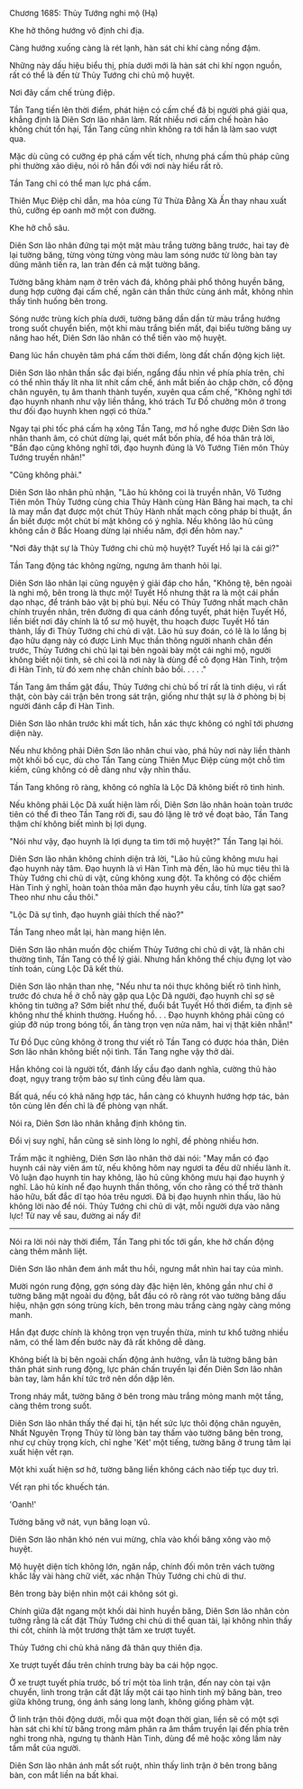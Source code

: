 




Chương 1685: Thủy Tướng nghi mộ (Hạ)


Khe hở thông hướng vô định chi địa.

Càng hướng xuống càng là rét lạnh, hàn sát chi khí càng nồng đậm.

Những này dấu hiệu biểu thị, phía dưới mới là hàn sát chi khí ngọn nguồn, rất có thể là đến từ Thủy Tướng chi chủ mộ huyệt.

Nơi đây cấm chế trùng điệp.

Tần Tang tiến lên thời điểm, phát hiện có cấm chế đã bị người phá giải qua, khẳng định là Diên Sơn lão nhân làm. Rất nhiều nơi cấm chế hoàn hảo không chút tổn hại, Tần Tang cũng nhìn không ra tới hắn là làm sao vượt qua.

Mặc dù cũng có cưỡng ép phá cấm vết tích, nhưng phá cấm thủ pháp cũng phi thường xảo diệu, nói rõ hắn đối với nơi này hiểu rất rõ.

Tần Tang chỉ có thể man lực phá cấm.

Thiên Mục Điệp chỉ dẫn, ma hỏa cùng Tứ Thừa Đằng Xà Ấn thay nhau xuất thủ, cưỡng ép oanh mở một con đường.

Khe hở chỗ sâu.

Diên Sơn lão nhân đứng tại một mặt màu trắng tường băng trước, hai tay đè lại tường băng, từng vòng từng vòng màu lam sóng nước từ lòng bàn tay dũng mãnh tiến ra, lan tràn đến cả mặt tường băng.

Tường băng khảm nạm ở trên vách đá, không phải phổ thông huyền băng, dung hợp cường đại cấm chế, ngăn cản thần thức cùng ánh mắt, không nhìn thấy tình huống bên trong.

Sóng nước trùng kích phía dưới, tường băng dần dần từ màu trắng hướng trong suốt chuyển biến, một khi màu trắng biến mất, đại biểu tường băng uy năng hao hết, Diên Sơn lão nhân có thể tiến vào mộ huyệt.

Đang lúc hắn chuyên tâm phá cấm thời điểm, lòng đất chấn động kịch liệt.

Diên Sơn lão nhân thần sắc đại biến, ngẩng đầu nhìn về phía phía trên, chỉ có thể nhìn thấy lít nha lít nhít cấm chế, ánh mắt biến ảo chập chờn, cổ động chân nguyên, tụ âm thanh thành tuyến, xuyên qua cấm chế, "Không nghĩ tới đạo huynh nhanh như vậy liền thắng, khó trách Tư Đồ chưởng môn ở trong thư đối đạo huynh khen ngợi có thừa."

Ngay tại phi tốc phá cấm hạ xông Tần Tang, mơ hồ nghe được Diên Sơn lão nhân thanh âm, có chút dừng lại, quét mắt bốn phía, để hóa thân trả lời, "Bần đạo cũng không nghĩ tới, đạo huynh đúng là Vô Tướng Tiên môn Thủy Tướng truyền nhân!"

"Cũng không phải."

Diên Sơn lão nhân phủ nhận, "Lão hủ không coi là truyền nhân, Vô Tướng Tiên môn Thủy Tướng cùng chia Thủy Hành cùng Hàn Băng hai mạch, ta chỉ là may mắn đạt được một chút Thủy Hành nhất mạch công pháp bí thuật, ẩn ẩn biết được một chút bí mật không có ý nghĩa. Nếu không lão hủ cũng không cần ở Bắc Hoang dừng lại nhiều năm, đợi đến hôm nay."

"Nơi đây thật sự là Thủy Tướng chi chủ mộ huyệt? Tuyết Hồ lại là cái gì?"

Tần Tang động tác không ngừng, ngưng âm thanh hỏi lại.

Diên Sơn lão nhân lại cũng nguyện ý giải đáp cho hắn, "Không tệ, bên ngoài là nghi mộ, bên trong là thực mộ! Tuyết Hồ nhưng thật ra là một cái phần dạo nhạc, để tránh bảo vật bị phủ bụi. Nếu có Thủy Tướng nhất mạch chân chính truyền nhân, trên đường đi qua cánh đồng tuyết, phát hiện Tuyết Hồ, liền biết nơi đây chính là tổ sư mộ huyệt, thu hoạch được Tuyết Hồ tán thành, lấy đi Thủy Tướng chi chủ di vật. Lão hủ suy đoán, có lẽ là lo lắng bị đạo hữu dạng này có được Linh Mục thần thông người nhanh chân đến trước, Thủy Tướng chi chủ lại tại bên ngoài bày một cái nghi mộ, người không biết nội tình, sẽ chỉ coi là nơi này là dùng để cô đọng Hàn Tinh, trộm đi Hàn Tinh, từ đó xem nhẹ chân chính bảo bối. . . . ."

Tần Tang âm thầm gật đầu, Thủy Tướng chi chủ bố trí rất là tinh diệu, vì rất thật, còn bày cái trận bên trong sát trận, giống như thật sự là ở phòng bị bị người đánh cắp đi Hàn Tinh.

Diên Sơn lão nhân trước khi mất tích, hắn xác thực không có nghĩ tới phương diện này.

Nếu như không phải Diên Sơn lão nhân chui vào, phá hủy nơi này liền thành một khối bố cục, dù cho Tần Tang cùng Thiên Mục Điệp cùng một chỗ tìm kiếm, cũng không có dễ dàng như vậy nhìn thấu.

Tần Tang không rõ ràng, không có nghĩa là Lộc Dã không biết rõ tình hình.

Nếu không phải Lộc Dã xuất hiện làm rối, Diên Sơn lão nhân hoàn toàn trước tiên có thể đi theo Tần Tang rời đi, sau đó lặng lẽ trở về đoạt bảo, Tần Tang thậm chí không biết mình bị lợi dụng.

"Nói như vậy, đạo huynh là lợi dụng ta tìm tới mộ huyệt?" Tần Tang lại hỏi.

Diên Sơn lão nhân không chính diện trả lời, "Lão hủ cũng không mưu hại đạo huynh này tâm. Đạo huynh là vì Hàn Tinh mà đến, lão hủ mục tiêu thì là Thủy Tướng chi chủ di vật, cũng không xung đột. Ta không có độc chiếm Hàn Tinh ý nghĩ, hoàn toàn thỏa mãn đạo huynh yêu cầu, tính lừa gạt sao? Theo như nhu cầu thôi."

"Lộc Dã sự tình, đạo huynh giải thích thế nào?"

Tần Tang nheo mắt lại, hàn mang hiện lên.

Diên Sơn lão nhân muốn độc chiếm Thủy Tướng chi chủ di vật, là nhân chi thường tình, Tần Tang có thể lý giải. Nhưng hắn không thể chịu đựng lọt vào tính toán, cùng Lộc Dã kết thù.

Diên Sơn lão nhân than nhẹ, "Nếu như ta nói thực không biết rõ tình hình, trước đó chưa hề ở chỗ này gặp qua Lộc Dã người, đạo huynh chỉ sợ sẽ không tin tưởng a? Sớm biết như thế, đuổi bắt Tuyết Hồ thời điểm, ta định sẽ không như thế khinh thường. Huống hồ. . . Đạo huynh không phải cũng có giúp đỡ núp trong bóng tối, ẩn tàng trọn vẹn nửa năm, hai vị thật kiên nhẫn!"

Tư Đồ Dục cũng không ở trong thư viết rõ Tần Tang có được hóa thân, Diên Sơn lão nhân không biết nội tình. Tần Tang nghe vậy thở dài.

Hắn không coi là người tốt, đánh lấy cầu đạo danh nghĩa, cường thủ hào đoạt, ngụy trang trộm bảo sự tình cũng đều làm qua.

Bất quá, nếu có khả năng hợp tác, hắn càng có khuynh hướng hợp tác, bản tôn cùng lên đến chỉ là để phòng vạn nhất.

Nói ra, Diên Sơn lão nhân khẳng định không tin.

Đổi vị suy nghĩ, hắn cũng sẽ sinh lòng lo nghĩ, đề phòng nhiều hơn.

Trầm mặc ít nghiêng, Diên Sơn lão nhân thở dài nói: "May mắn có đạo huynh cái này viên ám tử, nếu không hôm nay ngươi ta đều dữ nhiều lành ít. Vô luận đạo huynh tin hay không, lão hủ cũng không mưu hại đạo huynh ý nghĩ. Lão hủ kính nể đạo huynh thần thông, vốn cho rằng có thể trở thành hảo hữu, bất đắc dĩ tạo hóa trêu ngươi. Đã bị đạo huynh nhìn thấu, lão hủ không lời nào để nói. Thủy Tướng chi chủ di vật, mỗi người dựa vào năng lực! Từ nay về sau, đường ai nấy đi!

---

Nói ra lời nói này thời điểm, Tần Tang phi tốc tới gần, khe hở chấn động càng thêm mãnh liệt.

Diên Sơn lão nhân đem ánh mắt thu hồi, ngưng mắt nhìn hai tay của mình.

Mười ngón rung động, gợn sóng dày đặc hiện lên, không gần như chỉ ở tường băng mặt ngoài du động, bắt đầu có rõ ràng rót vào tường băng dấu hiệu, nhận gợn sóng trùng kích, bên trong màu trắng càng ngày càng mỏng manh.

Hắn đạt được chính là không trọn vẹn truyền thừa, minh tư khổ tưởng nhiều năm, có thể làm đến bước này đã rất không dễ dàng.

Không biết là bị bên ngoài chấn động ảnh hưởng, vẫn là tường băng bản thân phát sinh rung động, lực phản chấn truyền lại đến Diên Sơn lão nhân bàn tay, làm hắn khí tức trở nên dồn dập lên.

Trong nháy mắt, tường băng ở bên trong màu trắng mỏng manh một tầng, càng thêm trong suốt.

Diên Sơn lão nhân thấy thế đại hỉ, tận hết sức lực thôi động chân nguyên, Nhất Nguyên Trọng Thủy từ lòng bàn tay thấm vào tường băng bên trong, như cự chùy trọng kích, chỉ nghe 'Két' một tiếng, tường băng ở trung tâm lại xuất hiện vết rạn.

Một khi xuất hiện sơ hở, tường băng liền không cách nào tiếp tục duy trì.

Vết rạn phi tốc khuếch tán.

'Oanh!'

Tường băng vỡ nát, vụn băng loạn vũ.

Diên Sơn lão nhân khó nén vui mừng, chĩa vào khối băng xông vào mộ huyệt.

Mộ huyệt diện tích không lớn, ngăn nắp, chính đối môn trên vách tường khắc lấy vài hàng chữ viết, xác nhận Thủy Tướng chi chủ di thư.

Bên trong bày biện nhìn một cái không sót gì.

Chính giữa đặt ngang một khối dài hình huyền băng, Diên Sơn lão nhân còn tưởng rằng là cất đặt Thủy Tướng chi chủ di thể quan tài, lại không nhìn thấy thi cốt, chính là một trương thật tâm xe trượt tuyết.

Thủy Tướng chi chủ khả năng đã thân quy thiên địa.

Xe trượt tuyết đầu trên chính trưng bày ba cái hộp ngọc.

Ở xe trượt tuyết phía trước, bố trí một tòa linh trận, đến nay còn tại vận chuyển, linh trong trận cất đặt lấy một cái tạo hình tinh mỹ băng bàn, treo giữa không trung, óng ánh sáng long lanh, không giống phàm vật.

Ở linh trận thôi động dưới, mỗi qua một đoạn thời gian, liền sẽ có một sợi hàn sát chi khí từ băng trong mâm phân ra âm thầm truyền lại đến phía trên nghi trong nhà, ngưng tụ thành Hàn Tinh, dùng để mê hoặc xông lầm này tầm mắt của người.

Diên Sơn lão nhân ánh mắt sốt ruột, nhìn thấy linh trận ở bên trong băng bàn, con mắt liền na bất khai.




